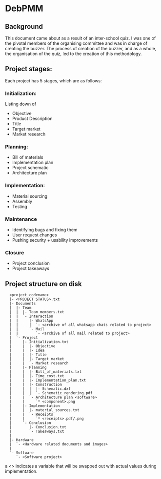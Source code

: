 # DebPMM

## Background
This document came about as a result of an inter-school quiz. I was one of the 
pivotal members of the organising committee and was in charge of creating the 
buzzer. The process of creation of the buzzer, and as a whole, the organisation 
of the quiz, led to the creation of this methodology.

## Project stages: 
Each project has 5 stages, which are as follows:
### Initialization:
Listing down of
* Objective
* Product Description
* Title
* Target market
* Market research

### Planning:
* Bill of materials
* Implementation plan
* Project schematic
* <software> Architecture plan

### Implementation:
* Material sourcing
* Assembly
* Testing

### Maintenance
* Identifying bugs and fixing them
* User request changes
* Pushing security + usability improvements

### Closure
* Project conclusion
* Project takeaways

## Project structure on disk
```
  <project codename>
  |- <PROJECT STATUS>.txt
  |- Documents
  |  |- Team
  |  |  |- Team_members.txt
  |  |  `- Interaction
  |  |     |- WhatsApp
  |  |     |  `- <archive of all whatsapp chats related to project>
  |  |     `- Mail
  |  |        `- <archive of all mail related to project>
  |  `- Project
  |     |- Initialization.txt
  |     |  |- Objective
  |     |  |- Idea
  |     |  |- Title
  |     |  |- Target market
  |     |  `- Market research
  |     |- Planning
  |     |  |- Bill_of_materials.txt
  |     |  |- Time_cost.txt
  |     |  |- Implementation_plan.txt
  |     |  |- Construction
  |     |  |  |- Schematic.dxf
  |     |  |  `- Schematic_rendering.pdf
  |     |  `- Architecture plan <software>
  |     |     `* <component>.png
  |     |- Implementation
  |     |  |- material_sources.txt
  |     |  `- Receipts
  |     |     `* <receipts>.pdf/.png
  |     `- Conclusion
  |        |- Conclusion.txt
  |        `- Takeaways.txt
  |
  |- Hardware
  |  `- <Hardware related documents and images>
  |
  `- Software
     `- <Software project>
```

a <> indicates a variable that will be swapped out with actual values during 
implementation.
